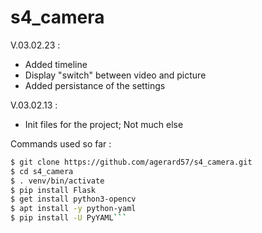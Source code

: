 
# s4_camera


V.03.02.23 :
- Added timeline
- Display "switch" between video and picture
- Added persistance of the settings

V.03.02.13 :
- Init files for the project;
Not much else

Commands used so far :

```bash 
$ git clone https://github.com/agerard57/s4_camera.git
$ cd s4_camera
$ . venv/bin/activate
$ pip install Flask
$ get install python3-opencv
$ apt install -y python-yaml
$ pip install -U PyYAML```
